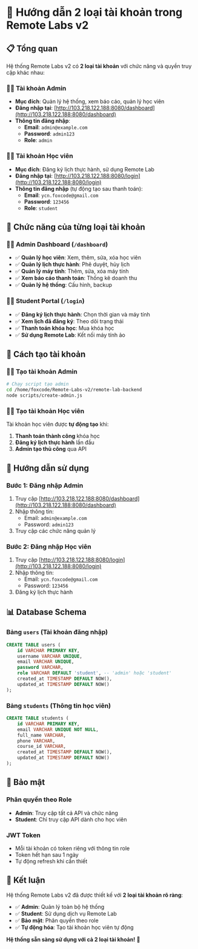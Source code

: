 # 🔐 Hướng dẫn 2 loại tài khoản trong Remote Labs v2

## 📋 Tổng quan

Hệ thống Remote Labs v2 có **2 loại tài khoản** với chức năng và quyền truy cập khác nhau:

### 👨‍💼 **Tài khoản Admin**
- **Mục đích**: Quản lý hệ thống, xem báo cáo, quản lý học viên
- **Đăng nhập tại**: [http://103.218.122.188:8080/dashboard](http://103.218.122.188:8080/dashboard)
- **Thông tin đăng nhập**:
  - **Email**: `admin@example.com`
  - **Password**: `admin123`
  - **Role**: `admin`

### 👨‍🎓 **Tài khoản Học viên**
- **Mục đích**: Đăng ký lịch thực hành, sử dụng Remote Lab
- **Đăng nhập tại**: [http://103.218.122.188:8080/login](http://103.218.122.188:8080/login)
- **Thông tin đăng nhập** (tự động tạo sau thanh toán):
  - **Email**: `ycn.foxcode@gmail.com`
  - **Password**: `123456`
  - **Role**: `student`

## 🎯 Chức năng của từng loại tài khoản

### 👨‍💼 **Admin Dashboard** (`/dashboard`)
- ✅ **Quản lý học viên**: Xem, thêm, sửa, xóa học viên
- ✅ **Quản lý lịch thực hành**: Phê duyệt, hủy lịch
- ✅ **Quản lý máy tính**: Thêm, sửa, xóa máy tính
- ✅ **Xem báo cáo thanh toán**: Thống kê doanh thu
- ✅ **Quản lý hệ thống**: Cấu hình, backup

### 👨‍🎓 **Student Portal** (`/login`)
- ✅ **Đăng ký lịch thực hành**: Chọn thời gian và máy tính
- ✅ **Xem lịch đã đăng ký**: Theo dõi trạng thái
- ✅ **Thanh toán khóa học**: Mua khóa học
- ✅ **Sử dụng Remote Lab**: Kết nối máy tính ảo

## 🔧 Cách tạo tài khoản

### 👨‍💼 **Tạo tài khoản Admin**
```bash
# Chạy script tạo admin
cd /home/foxcode/Remote-Labs-v2/remote-lab-backend
node scripts/create-admin.js
```

### 👨‍🎓 **Tạo tài khoản Học viên**
Tài khoản học viên được **tự động tạo** khi:
1. **Thanh toán thành công** khóa học
2. **Đăng ký lịch thực hành** lần đầu
3. **Admin tạo thủ công** qua API

## 🚀 Hướng dẫn sử dụng

### **Bước 1: Đăng nhập Admin**
1. Truy cập [http://103.218.122.188:8080/dashboard](http://103.218.122.188:8080/dashboard)
2. Nhập thông tin:
   - Email: `admin@example.com`
   - Password: `admin123`
3. Truy cập các chức năng quản lý

### **Bước 2: Đăng nhập Học viên**
1. Truy cập [http://103.218.122.188:8080/login](http://103.218.122.188:8080/login)
2. Nhập thông tin:
   - Email: `ycn.foxcode@gmail.com`
   - Password: `123456`
3. Đăng ký lịch thực hành

## 📊 Database Schema

### **Bảng `users`** (Tài khoản đăng nhập)
```sql
CREATE TABLE users (
    id VARCHAR PRIMARY KEY,
    username VARCHAR UNIQUE,
    email VARCHAR UNIQUE,
    password VARCHAR,
    role VARCHAR DEFAULT 'student', -- 'admin' hoặc 'student'
    created_at TIMESTAMP DEFAULT NOW(),
    updated_at TIMESTAMP DEFAULT NOW()
);
```

### **Bảng `students`** (Thông tin học viên)
```sql
CREATE TABLE students (
    id VARCHAR PRIMARY KEY,
    email VARCHAR UNIQUE NOT NULL,
    full_name VARCHAR,
    phone VARCHAR,
    course_id VARCHAR,
    created_at TIMESTAMP DEFAULT NOW(),
    updated_at TIMESTAMP DEFAULT NOW()
);
```

## 🔐 Bảo mật

### **Phân quyền theo Role**
- **Admin**: Truy cập tất cả API và chức năng
- **Student**: Chỉ truy cập API dành cho học viên

### **JWT Token**
- Mỗi tài khoản có token riêng với thông tin role
- Token hết hạn sau 1 ngày
- Tự động refresh khi cần thiết

## 🎉 Kết luận

Hệ thống Remote Labs v2 đã được thiết kế với **2 loại tài khoản rõ ràng**:

- ✅ **Admin**: Quản lý toàn bộ hệ thống
- ✅ **Student**: Sử dụng dịch vụ Remote Lab
- ✅ **Bảo mật**: Phân quyền theo role
- ✅ **Tự động hóa**: Tạo tài khoản học viên tự động

**Hệ thống sẵn sàng sử dụng với cả 2 loại tài khoản!** 🚀

